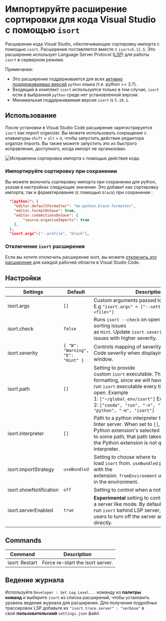 # Импортируйте расширение сортировки для кода Visual Studio с помощью `isort`

Расширение кода Visual Studio, обеспечивающее сортировку импорта с помощью `isort`. Расширение поставляется вместе с `isort=5.11.5`. Это расширение использует Language Server Protocol ([LSP](https://microsoft.github.io/language-server-protocol/)) для работы `isort` в серверном режиме.

Примечание:

-   Это расширение поддерживается для всех [активно поддерживаемых версий](https://devguide.python.org/#status-of-python-branches) `python` языка (т.е. python >= 3.7).
-   Входящий в комплект `isort` используется только в том случае, `isort` если в выбранной `python` среде нет установленной версии.
-   Минимальная поддерживаемая версия `isort` is `5.10.1`.

## Использование

После установки в Visual Studio Code расширение зарегистрируется `isort` как import organizer. Вы можете использовать сокращение с клавиатуры `shift` + `alt` + `O`, чтобы запустить действие редактора organize imports. Вы также можете запустить это из быстрого исправления, доступного, когда импорт не организован.

![Исправлена сортировка импорта с помощью действия кода.](https://github.com/microsoft/vscode-isort/raw/HEAD/images/vscode-isort.gif)

### Импортируйте сортировку при сохранении

Вы можете включить сортировку импорта при сохранении для python, указав в настройках следующие значения. Это добавит как сортировку импорта, так и форматирование (с помощью `black`) при сохранении :

```json
  "[python]": {
    "editor.defaultFormatter": "ms-python.black-formatter",
    "editor.formatOnSave": true,
    "editor.codeActionsOnSave": {
        "source.organizeImports": true
    },
  },
  "isort.args":["--profile", "black"],
```

### Отключение `isort` расширения

Если вы хотите отключить расширение isort, вы можете [отключить это расширение](https://code.visualstudio.com/docs/editor/extension-marketplace#_disable-an-extension) для каждой рабочей области в Visual Studio Code.

## Настройки
|Settings|Default|Description|
|---|---|---|
|isort.args|`[]`|Custom arguments passed to `isort`. E.g `"isort.args" = ["--settings-file", "<file>"]`|
|isort.check|`false`|Runs `isort --check` on open files and reports sorting issues as `Hint`. Update `isort.severity` to show sorting issues with higher severity.|
|isort.severity|`{ "W": "Warning", "E": "Hint" }`|Controls mapping of severity from `isort` to VS Code severity when displaying in the problems window.|
|isort.path|`[]`|Setting to provide custom `isort` executable. This will slow down formatting, since we will have to run `isort` executable every time or file save or open. Example 1: `["~/global_env/isort"]` Example 2: `["conda", "run", "-n", "lint_env", "python", "-m", "isort"]`|
|isort.interpreter|`[]`|Path to a python interpreter to use to run the linter server. When set to `[]`, it will use the Python extension's selected interpreter. If set to some path, that path takes precedence, and the Python extension is not queried for the interpreter.|
|isort.importStrategy|`useBundled`|Setting to choose where to load `isort` from. `useBundled` picks isort bundled with the extension. `fromEnvironment` uses `isort` available in the environment.|
|isort.showNotification|`off`|Setting to control when a notification is shown.|
|isort.serverEnabled|`true`|**Experimental** setting to control running `isort` in a server like mode. By default we run `isort` behind LSP server, this setting allows users to turn off the server and run isort directly.|

## Commands

|Command|Description|
|---|---|
|isort: Restart|Force re-start the isort server.|

## Ведение журнала

Используйте `Developer : Set Log Level...` команду из **палитры команд** и выберите `isort` из списка расширений, чтобы установить уровень ведения журнала для расширения. Для получения подробных трассировок LSP добавьте их `"isort.trace.server" : "verbose"` в свой **пользовательский** `settings.json` файл.